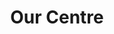 ---
title: Our Centre
layout: page
hidden: false
description: |
  Our community centre in Lupset is the space where a lot of our work – from wellbeing classes to our youth café – takes place. But it’s also the base from which we offer a number of services or facilities.
tabs:
- title: 'Our cafe'
  content: |-
    Our cafe is open Monday-Friday 9.00am-4.00pm and offers a range of wholesome, nutritious home-cooked hot and cold meals, drinks and snacks. We have daily specials available as well as lovely homemade cakes to tempt you!

    To pre-order or for take-aways please ring 01924 369631

    We can also offer an outside catering service.

    All our ingredients are sourced locally. We use Allum's Butchers in Wakefield, Hoffman's in Wakefield and RK Harris in Leeds.
- title: 'Room hire'
  content: |-
    St George’s Community Centre is a warm, welcoming modern building close to Wakefield City Centre with good motorway links.

    We have a variety of rooms and spaces available to hire, whether it’s for a group activity, training session, seminar, interviewing, on a one-off or regular basis.

    We have an IT suite and training rooms with laptops and Wi-Fi connection, OHP’s, flip charts, multimedia projector, TV, video/DVD, and whiteboards.

    We also have more generous rooms suitable for larger conferences and seminars.

    Whatever the purpose of your meeting we can adapt the layout and facilities of the room to suit your individual needs.

    The building has disabled access, toilets and offers free parking.

    As well as offering tea, coffee and refreshments our Coffee Shop staff can provide catering services. Please ask for details when booking.

    We have office space to let at reasonable rates. This includes office and all office desks. Contact the community centre to find out prices.

    <button type="button" class="enquire-button" name="button">Enquire about room hire</button>
    <form class="enquire-form" action="http://formspree.io/info@stgeorgeslupset.org.uk" method="POST">
    <h2>Enquire about Room hire</h2>
    <input type="text" name="_subject" hidden value="Enquiry about Room Hire"/>
    <label for="form-name">Name
    <input type="text" name="name" id="form-name" placeholder="Enter your name" required/>
    </label>
    <label for="form-email">Email
    <input type="email" name="_replyto" id="form-email" placeholder="Enter your email address" required/>
    </label>
    <label for="form-phone">Phone number
    <input type="number" name="phone" id="form-phone" placeholder="Enter your phone number (optional)"/>
    </label>
    <label for="form-message">Message
    <textarea type="number" name="message" id="form-message" placeholder="Enter your message"></textarea>
    </label>
    <input type="submit" value="Send" class="button"/>
    </form>

- title: 'Transport hire'
  content: |-
    St George's will be hiring the minibus with a driver included. The minibus has 14 seats, one for the driver and 13 passengers.

    It is wheelchair accessible. Please enquire for details.

    The costs to hire the minibus are £16 per hour for non-members and £15 per hour for members.

    Dragon Community Transport are asking groups/hirers to become members at a yearly cost of £10.

    You can become a member of Dragon Community Transport by completing the membership form. This should be read in conjunction with the Terms and Conditions.

    For more information please contact 01924 369631, email us or call into the Centre.

    <button type="button" class="enquire-button" name="button">Enquire about transport</button>
    <form class="enquire-form" action="http://formspree.io/info@stgeorgeslupset.org.uk" method="POST">
    <h2>Enquire about Transport</h2>
    <input type="text" name="_subject" hidden value="Enquiry about Community Transport"/>
    <label for="form-name">Name
    <input type="text" name="name" id="form-name" placeholder="Enter your name" required/>
    </label>
    <label for="form-email">Email
    <input type="email" name="_replyto" id="form-email" placeholder="Enter your email address" required/>
    </label>
    <label for="form-phone">Phone number
    <input type="number" name="phone" id="form-phone" placeholder="Enter your phone number (optional)"/>
    </label>
    <label for="form-message">Message
    <textarea type="number" name="message" id="form-message" placeholder="Enter your message"></textarea>
    </label>
    <input type="submit" value="Send" class="button"/>
    </form>
---  